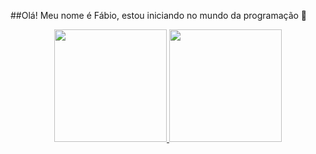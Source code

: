 ##Olá! Meu nome é Fábio, estou iniciando no mundo da programação 🤞

<div align="center">
  <a href="https://github.com/Pannkers">
  <img height="180em" src="https://github-readme-stats.vercel.app/api?username=Pannkers&show_icons=true&theme=dracula&include_all_commits=true&count_private=true"/>
  <img height="180em" src="https://github-readme-stats.vercel.app/api/top-langs/?username=Pannkers&layout=compact&langs_count=7&theme=dracula"/>
</div>
